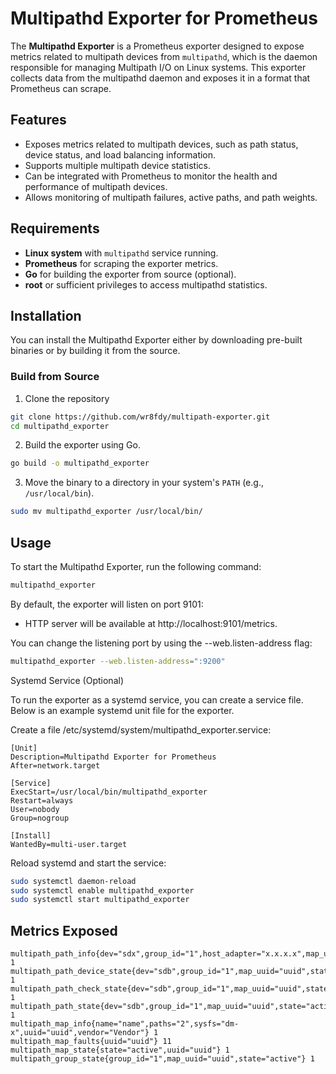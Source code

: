 # Multipathd Exporter for Prometheus

The **Multipathd Exporter** is a Prometheus exporter designed to expose metrics related to multipath devices from `multipathd`, which is the daemon responsible for managing Multipath I/O on Linux systems. This exporter collects data from the multipathd daemon and exposes it in a format that Prometheus can scrape.

## Features

- Exposes metrics related to multipath devices, such as path status, device status, and load balancing information.
- Supports multiple multipath device statistics.
- Can be integrated with Prometheus to monitor the health and performance of multipath devices.
- Allows monitoring of multipath failures, active paths, and path weights.

## Requirements

- **Linux system** with `multipathd` service running.
- **Prometheus** for scraping the exporter metrics.
- **Go** for building the exporter from source (optional).
- **root** or sufficient privileges to access multipathd statistics.

## Installation

You can install the Multipathd Exporter either by downloading pre-built binaries or by building it from the source.

### Build from Source

1. Clone the repository

```bash
git clone https://github.com/wr8fdy/multipath-exporter.git
cd multipathd_exporter
```

2. Build the exporter using Go.

```bash
go build -o multipathd_exporter
```

3. Move the binary to a directory in your system's `PATH` (e.g., `/usr/local/bin`).

```bash
sudo mv multipathd_exporter /usr/local/bin/
```

## Usage

To start the Multipathd Exporter, run the following command:

```bash
multipathd_exporter
```

By default, the exporter will listen on port 9101:

- HTTP server will be available at http://localhost:9101/metrics.

You can change the listening port by using the --web.listen-address flag:

```bash
multipathd_exporter --web.listen-address=":9200"
```

Systemd Service (Optional)

To run the exporter as a systemd service, you can create a service file. Below is an example systemd unit file for the exporter.

Create a file /etc/systemd/system/multipathd_exporter.service:

```
[Unit]
Description=Multipathd Exporter for Prometheus
After=network.target

[Service]
ExecStart=/usr/local/bin/multipathd_exporter
Restart=always
User=nobody
Group=nogroup

[Install]
WantedBy=multi-user.target
```

Reload systemd and start the service:

```bash
sudo systemctl daemon-reload
sudo systemctl enable multipathd_exporter
sudo systemctl start multipathd_exporter
```

## Metrics Exposed

```
multipath_path_info{dev="sdx",group_id="1",host_adapter="x.x.x.x",map_uuid="uuid",target_wwnn="wwnn"} 1
multipath_path_device_state{dev="sdb",group_id="1",map_uuid="uuid",state="running"} 1
multipath_path_check_state{dev="sdb",group_id="1",map_uuid="uuid",state="ready"} 1
multipath_path_state{dev="sdb",group_id="1",map_uuid="uuid",state="active"} 1
multipath_map_info{name="name",paths="2",sysfs="dm-x",uuid="uuid",vendor="Vendor"} 1
multipath_map_faults{uuid="uuid"} 11
multipath_map_state{state="active",uuid="uuid"} 1
multipath_group_state{group_id="1",map_uuid="uuid",state="active"} 1
```
